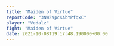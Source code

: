 ```yaml
---
title: "Maiden of Virtue"
reportCode: "3NWZ9pcKAbYPfqxC"
player: "Vedalz"
fight: "Maiden of Virtue"
date: 2021-10-08T19:17:48.190000+00:00
---
```

